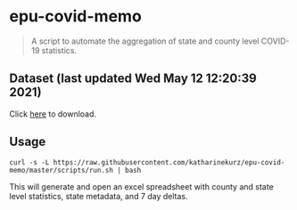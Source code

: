 # epu-covid-memo

> A script to automate the aggregation of state and county level COVID-19 statistics.

<!-- tmpl start -->

## Dataset (last updated Wed May 12 12:20:39 2021)

Click [here](https://covid-artifacts.s3.amazonaws.com/records/2021-5-12-122039-covid_artifact.xls) to download.

<!-- tmpl end -->

## Usage

```
curl -s -L https://raw.githubusercontent.com/katharinekurz/epu-covid-memo/master/scripts/run.sh | bash
```

This will generate and open an excel spreadsheet with county and state level statistics, state metadata, and 7 day deltas.